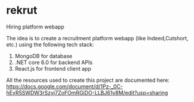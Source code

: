 # rekrut
Hiring platform webapp

The idea is to create a recruitment platform webapp (like Indeed,Cutshort, etc.) using the following tech stack:
1. MongoDB for database
2. .NET core 6.0 for backend APIs
3. React.js for frontend client app

All the resources used to create this project are documented here: https://docs.google.com/document/d/1Pz-_0C-hEyR5SWDW3rSzyj7ZoFOmRGiDO-LLBJ61v8M/edit?usp=sharing
